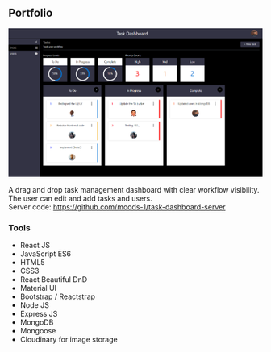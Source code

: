 ## Portfolio
![](dashboard.png)

A drag and drop task management dashboard with clear workflow visibility. The user can edit and add tasks and users.  
Server code: https://github.com/moods-1/task-dashboard-server

### Tools

  - React JS
  - JavaScript ES6
  - HTML5
  - CSS3
  - React Beautiful DnD
  - Material UI
  - Bootstrap / Reactstrap
  - Node JS
  - Express JS
  - MongoDB
  - Mongoose
  - Cloudinary for image storage
